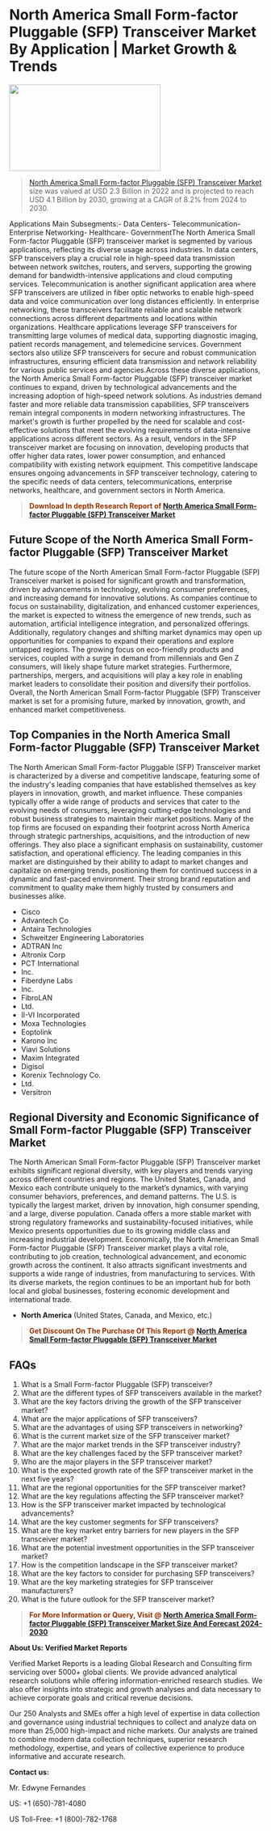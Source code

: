 <p><h1>North America Small Form-factor Pluggable (SFP) Transceiver Market By Application | Market Growth & Trends</h1><p><img class="aligncenter size-medium wp-image-105565" src="https://ffe5etoiles.com/wp-content/uploads/2025/01/MST7-300x171.png" alt="" width="300" height="171" /></p><blockquote><p><a href="https://www.verifiedmarketreports.com/download-sample/?rid=294540&utm_source=Github-NA&utm_medium=365" target="_blank">North America Small Form-factor Pluggable (SFP) Transceiver Market</a> size was valued at USD 2.3 Billion in 2022 and is projected to reach USD 4.1 Billion by 2030, growing at a CAGR of 8.2% from 2024 to 2030.</p></blockquote>Applications Main Subsegments:- Data Centers- Telecommunication- Enterprise Networking- Healthcare- GovernmentThe North America Small Form-factor Pluggable (SFP) transceiver market is segmented by various applications, reflecting its diverse usage across industries. In data centers, SFP transceivers play a crucial role in high-speed data transmission between network switches, routers, and servers, supporting the growing demand for bandwidth-intensive applications and cloud computing services. Telecommunication is another significant application area where SFP transceivers are utilized in fiber optic networks to enable high-speed data and voice communication over long distances efficiently. In enterprise networking, these transceivers facilitate reliable and scalable network connections across different departments and locations within organizations. Healthcare applications leverage SFP transceivers for transmitting large volumes of medical data, supporting diagnostic imaging, patient records management, and telemedicine services. Government sectors also utilize SFP transceivers for secure and robust communication infrastructures, ensuring efficient data transmission and network reliability for various public services and agencies.Across these diverse applications, the North America Small Form-factor Pluggable (SFP) transceiver market continues to expand, driven by technological advancements and the increasing adoption of high-speed network solutions. As industries demand faster and more reliable data transmission capabilities, SFP transceivers remain integral components in modern networking infrastructures. The market's growth is further propelled by the need for scalable and cost-effective solutions that meet the evolving requirements of data-intensive applications across different sectors. As a result, vendors in the SFP transceiver market are focusing on innovation, developing products that offer higher data rates, lower power consumption, and enhanced compatibility with existing network equipment. This competitive landscape ensures ongoing advancements in SFP transceiver technology, catering to the specific needs of data centers, telecommunications, enterprise networks, healthcare, and government sectors in North America.</p><blockquote><p><span style="color: #993300;"><strong>Download In depth Research Report of <a href="https://www.verifiedmarketreports.com/download-sample/?rid=294540&utm_source=Github-NA&utm_medium=365">North America Small Form-factor Pluggable (SFP) Transceiver Market</a></strong></span></p></blockquote><h2>Future Scope of the North America Small Form-factor Pluggable (SFP) Transceiver Market</h2><p>The future scope of the North American Small Form-factor Pluggable (SFP) Transceiver market is poised for significant growth and transformation, driven by advancements in technology, evolving consumer preferences, and increasing demand for innovative solutions. As companies continue to focus on sustainability, digitalization, and enhanced customer experiences, the market is expected to witness the emergence of new trends, such as automation, artificial intelligence integration, and personalized offerings. Additionally, regulatory changes and shifting market dynamics may open up opportunities for companies to expand their operations and explore untapped regions. The growing focus on eco-friendly products and services, coupled with a surge in demand from millennials and Gen Z consumers, will likely shape future market strategies. Furthermore, partnerships, mergers, and acquisitions will play a key role in enabling market leaders to consolidate their position and diversify their portfolios. Overall, the North American Small Form-factor Pluggable (SFP) Transceiver market is set for a promising future, marked by innovation, growth, and enhanced market competitiveness.</p><h2>Top Companies in the North America Small Form-factor Pluggable (SFP) Transceiver Market</h2><p>The North American Small Form-factor Pluggable (SFP) Transceiver market is characterized by a diverse and competitive landscape, featuring some of the industry's leading companies that have established themselves as key players in innovation, growth, and market influence. These companies typically offer a wide range of products and services that cater to the evolving needs of consumers, leveraging cutting-edge technologies and robust business strategies to maintain their market positions. Many of the top firms are focused on expanding their footprint across North America through strategic partnerships, acquisitions, and the introduction of new offerings. They also place a significant emphasis on sustainability, customer satisfaction, and operational efficiency. The leading companies in this market are distinguished by their ability to adapt to market changes and capitalize on emerging trends, positioning them for continued success in a dynamic and fast-paced environment. Their strong brand reputation and commitment to quality make them highly trusted by consumers and businesses alike.</p><p><ul><li>Cisco </li><li> Advantech Co </li><li> Antaira Technologies </li><li> Schweitzer Engineering Laboratories </li><li> ADTRAN Inc </li><li> Altronix Corp </li><li> PCT International </li><li> Inc. </li><li> Fiberdyne Labs </li><li> Inc. </li><li> FibroLAN </li><li> Ltd. </li><li> II-VI Incorporated </li><li> Moxa Technologies </li><li> Eoptolink </li><li> Karono Inc </li><li> Viavi Solutions </li><li> Maxim Integrated </li><li> Digisol </li><li> Korenix Technology Co. </li><li> Ltd. </li><li> Versitron</li></ul></p><h2>Regional Diversity and Economic Significance of Small Form-factor Pluggable (SFP) Transceiver Market</h2><p>The North American Small Form-factor Pluggable (SFP) Transceiver market exhibits significant regional diversity, with key players and trends varying across different countries and regions. The United States, Canada, and Mexico each contribute uniquely to the market’s dynamics, with varying consumer behaviors, preferences, and demand patterns. The U.S. is typically the largest market, driven by innovation, high consumer spending, and a large, diverse population. Canada offers a more stable market with strong regulatory frameworks and sustainability-focused initiatives, while Mexico presents opportunities due to its growing middle class and increasing industrial development. Economically, the North American Small Form-factor Pluggable (SFP) Transceiver market plays a vital role, contributing to job creation, technological advancement, and economic growth across the continent. It also attracts significant investments and supports a wide range of industries, from manufacturing to services. With its diverse markets, the region continues to be an important hub for both local and global businesses, fostering economic development and international trade.</p><ul> <li><strong>North America</strong> (United States, Canada, and Mexico, etc.)</li></ul><blockquote><p><span style="color: #993300;"><strong>Get Discount On The Purchase Of This Report @ <a href="https://www.verifiedmarketreports.com/ask-for-discount/?rid=294540&utm_source=Github-NA&utm_medium=365">North America Small Form-factor Pluggable (SFP) Transceiver Market</a></strong></span></p></blockquote><h2>FAQs</h2><p><ol> <li>What is a Small Form-factor Pluggable (SFP) transceiver?</div><div></li> <li>What are the different types of SFP transceivers available in the market?</div><div></li> <li>What are the key factors driving the growth of the SFP transceiver market?</div><div></li> <li>What are the major applications of SFP transceivers?</div><div></li> <li>What are the advantages of using SFP transceivers in networking?</div><div></li> <li>What is the current market size of the SFP transceiver market?</div><div></li> <li>What are the major market trends in the SFP transceiver industry?</div><div></li> <li>What are the key challenges faced by the SFP transceiver market?</div><div></li> <li>Who are the major players in the SFP transceiver market?</div><div></li> <li>What is the expected growth rate of the SFP transceiver market in the next five years?</div><div></li> <li>What are the regional opportunities for the SFP transceiver market?</div><div></li> <li>What are the key regulations affecting the SFP transceiver market?</div><div></li> <li>How is the SFP transceiver market impacted by technological advancements?</div><div></li> <li>What are the key customer segments for SFP transceivers?</div><div></li> <li>What are the key market entry barriers for new players in the SFP transceiver market?</div><div></li> <li>What are the potential investment opportunities in the SFP transceiver market?</div><div></li> <li>How is the competition landscape in the SFP transceiver market?</div><div></li> <li>What are the key factors to consider for purchasing SFP transceivers?</div><div></li> <li>What are the key marketing strategies for SFP transceiver manufacturers?</div><div></li> <li>What is the future outlook for the SFP transceiver market?</div><div></li></ol></p><blockquote><p><span style="color: #993300;"><strong>For More Information or Query, Visit @ <a href="https://www.verifiedmarketreports.com/product/small-form-factor-pluggable-sfp-transceiver-market/">North America Small Form-factor Pluggable (SFP) Transceiver Market Size And Forecast 2024-2030</a></strong></span></p></blockquote><p><strong>About Us: Verified Market Reports</strong></p><p>Verified Market Reports is a leading Global Research and Consulting firm servicing over 5000+ global clients. We provide advanced analytical research solutions while offering information-enriched research studies. We also offer insights into strategic and growth analyses and data necessary to achieve corporate goals and critical revenue decisions.</p><p>Our 250 Analysts and SMEs offer a high level of expertise in data collection and governance using industrial techniques to collect and analyze data on more than 25,000 high-impact and niche markets. Our analysts are trained to combine modern data collection techniques, superior research methodology, expertise, and years of collective experience to produce informative and accurate research.</p><p><strong>Contact us:</strong></p><p>Mr. Edwyne Fernandes</p><p>US: +1 (650)-781-4080</p><p>US Toll-Free: +1 (800)-782-1768</p>
